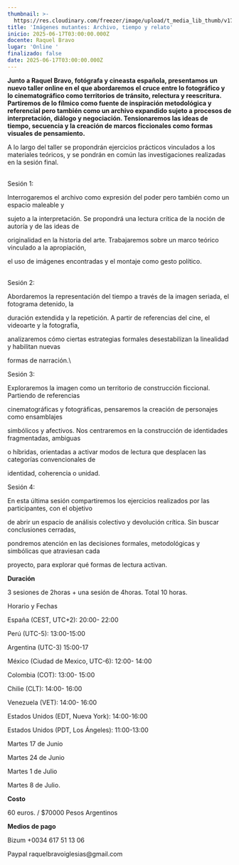 ```yaml
---
thumbnail: >-
  https://res.cloudinary.com/freezer/image/upload/t_media_lib_thumb/v1749148063/2025/06/FREEZER-1_2_xbf0ed.jpg
title: 'Imágenes mutantes: Archivo, tiempo y relato'
inicio: 2025-06-17T03:00:00.000Z
docente: Raquel Bravo
lugar: 'Online '
finalizado: false
date: 2025-06-17T03:00:00.000Z
---
```


**Junto a Raquel Bravo, fotógrafa y cineasta española, presentamos un nuevo taller online en el que abordaremos el cruce entre lo fotográfico y lo cinematográfico como territorios de tránsito, relectura y reescritura. Partiremos de lo fílmico como fuente de inspiración metodológica y referencial pero también como un archivo expandido sujeto a procesos de interpretación, diálogo y negociación. Tensionaremos las ideas de tiempo, secuencia y la creación de marcos ficcionales como formas visuales de pensamiento.**

A lo largo del taller se propondrán ejercicios prácticos vinculados a los materiales teóricos, y se pondrán en común las investigaciones realizadas en la sesión final.

\
Sesión 1:

Interrogaremos el archivo como expresión del poder pero también como un espacio maleable y

sujeto a la interpretación. Se propondrá una lectura crítica de la noción de autoría y de las ideas de

originalidad en la historia del arte. Trabajaremos sobre un marco teórico vinculado a la apropiación,

el uso de imágenes encontradas y el montaje como gesto político.

\
Sesión 2:

Abordaremos la representación del tiempo a través de la imagen seriada, el fotograma detenido, la

duración extendida y la repetición. A partir de referencias del cine, el videoarte y la fotografía,

analizaremos cómo ciertas estrategias formales desestabilizan la linealidad y habilitan nuevas

formas de narración.\


Sesión 3:

Exploraremos la imagen como un territorio de construcción ficcional. Partiendo de referencias

cinematográficas y fotográficas, pensaremos la creación de personajes como ensamblajes

simbólicos y afectivos. Nos centraremos en la construcción de identidades fragmentadas, ambiguas

o híbridas, orientadas a activar modos de lectura que desplacen las categorías convencionales de

identidad, coherencia o unidad.

Sesión 4:

En esta última sesión compartiremos los ejercicios realizados por las participantes, con el objetivo

de abrir un espacio de análisis colectivo y devolución crítica. Sin buscar conclusiones cerradas,

pondremos atención en las decisiones formales, metodológicas y simbólicas que atraviesan cada

proyecto, para explorar qué formas de lectura activan.

**Duración**

3 sesiones de 2horas + una sesión de 4horas. Total 10 horas.

Horario y Fechas

España (CEST, UTC+2): 20:00- 22:00

Perú (UTC-5): 13:00-15:00

Argentina (UTC-3) 15:00-17

México (Ciudad de Mexico, UTC-6): 12:00- 14:00

Colombia (COT): 13:00- 15:00

Chilie (CLT): 14:00- 16:00

Venezuela (VET): 14:00- 16:00

Estados Unidos (EDT, Nueva York): 14:00-16:00

Estados Unidos (PDT, Los Ángeles): 11:00-13:00

Martes 17 de Junio

Martes 24 de Junio

Martes 1 de Julio

Martes 8 de Julio.

**Costo**

60 euros. / $70000 Pesos Argentinos

**Medios de pago**

Bizum +0034 617 51 13 06

Paypal raquelbravoiglesias\@gmail.com
